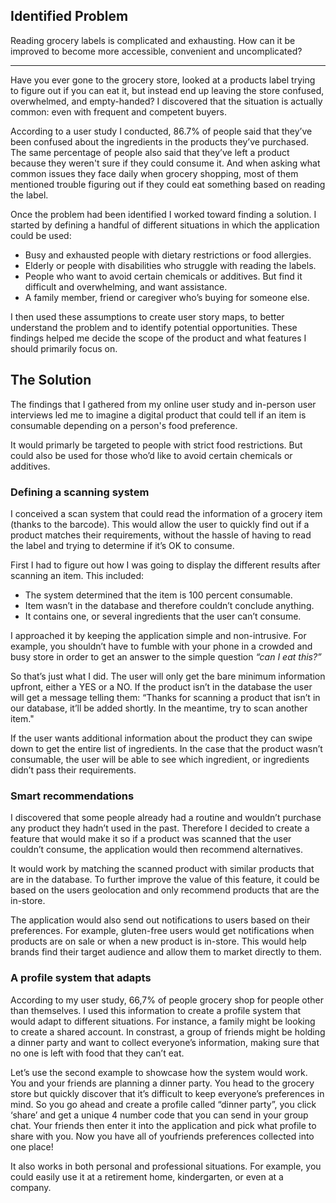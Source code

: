 ## Identified Problem
Reading grocery labels is complicated and exhausting. How can it be improved to become more accessible, convenient and uncomplicated?  

---

Have you ever gone to the grocery store, looked at a products label trying to figure out if you can eat it, but instead end up leaving the store confused, overwhelmed, and empty-handed? I discovered that the situation is actually common: even with frequent and competent buyers.

According to a user study I conducted, 86.7% of people said that they’ve been confused about the ingredients in the products they’ve purchased. The same percentage of people also said that they’ve left a product because they weren't sure if they could consume it. And when asking what common issues they face daily when grocery shopping, most of them mentioned trouble figuring out if they could eat something based on reading the label.

Once the problem had been identified I worked toward finding a solution. I started by defining a handful of different situations in which the application could be used:

- Busy and exhausted people with dietary restrictions or food allergies.
- Elderly or people with disabilities who struggle with reading the labels.
- People who want to avoid certain chemicals or additives. But find it difficult and overwhelming, and want assistance.
- A family member, friend or caregiver who’s buying for someone else.

I then used these assumptions to create user story maps, to better understand the problem and to identify potential opportunities. These findings helped me decide the scope of the product and what features I should primarily focus on.

## The Solution
The findings that I gathered from my online user study and in-person user interviews led me to imagine a digital product that could tell if an item is consumable depending on a person's food preference.

It would primarly be targeted to people with strict food restrictions. But could also be used for those who’d like to avoid certain chemicals or additives.

### Defining a scanning system
I conceived a scan system that could read the information of a grocery item (thanks to the barcode). This would allow the user to quickly find out if a product matches their requirements, without the hassle of having to read the label and trying to determine if it’s OK to consume.

First I had to figure out how I was going to display the different results after scanning an item. This included:

- The system determined that the item is 100 percent consumable.
- Item wasn’t in the database and therefore couldn’t conclude anything.
- It contains one, or several ingredients that the user can’t consume.

I approached it by keeping the application simple and non-intrusive. For example, you shouldn’t have to fumble with your phone in a crowded and busy store in order to get an answer to the simple question _“can I eat this?”_

So that’s just what I did. The user will only get the bare minimum information upfront, either a YES or a NO. If the product isn’t in the database the user will get a message telling them: “Thanks for scanning a product that isn’t in our database, it’ll be added shortly. In the meantime, try to scan another item."

If the user wants additional information about the product they can swipe down to get the entire list of ingredients. In the case that the product wasn’t consumable, the user will be able to see which ingredient, or ingredients didn’t pass their requirements.

### Smart recommendations
I discovered that some people already had a routine and wouldn’t purchase any product they hadn’t used in the past. Therefore I decided to create a feature that would make it so if a product was scanned that the user couldn’t consume, the application would then recommend alternatives.

It would work by matching the scanned product with similar products that are in the database.  To further improve the value of this feature, it could be based on the users geolocation and only recommend products that are the in-store.

The application would also send out notifications to users based on their preferences. For example, gluten-free users would get notifications when products are on sale or when a new product is in-store. This would help brands find their target audience and allow them to market directly to them.

### A profile system that adapts
According to my user study, 66,7% of people grocery shop for people other than themselves. I used this information to create a profile system that would adapt to different situations. For instance, a family might be looking to create a shared account. In constrast, a group of friends might be holding a dinner party and want to collect everyone’s information, making sure that no one is left with food that they can’t eat.

Let’s use the second example to showcase how the system would work. You and your friends are planning a dinner party. You head to the grocery store but quickly discover that it’s difficult to keep everyone’s preferences in mind. So you go ahead and create a profile called “dinner party”, you click ‘share’ and get a unique 4 number code that you can send in your group chat. Your friends then enter it into the application and pick what profile to share with you. Now you have all of youfriends preferences collected into one place!

It also works in both personal and professional situations. For example, you could easily use it at a retirement home, kindergarten, or even at a company.
